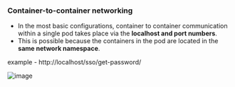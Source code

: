 ### Container-to-container networking

 - In the most basic configurations, container to container communication within a single pod takes place via the **localhost and port numbers**. 
 - This is possible because the containers in the pod are located in the **same network namespace**.


example - http://localhost/sso/get-password/ 


![image](https://user-images.githubusercontent.com/61199820/128996226-8718be77-2df2-4cc9-940d-22b66427a04d.png)

